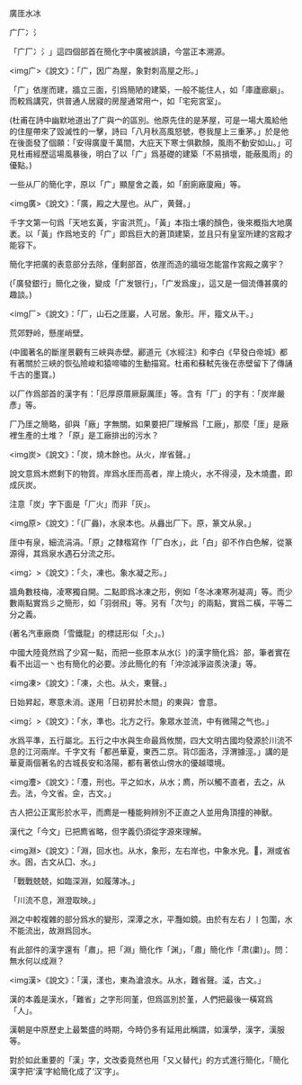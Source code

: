 廣厓水冰

广厂冫氵

「广厂冫氵」這四個部首在簡化字中廣被誤讀，今當正本溯源。


<img广>《說文》：「广，因广為屋，象對刺高屋之形。」

「广」依崖而建，牆立三面，引爲簡陋的建築，一般不能住人，如「庫廬廊廟」。而較爲講究，供普通人居寢的房屋通常用宀，如「宅宛宮室」。

(杜甫在詩中幽默地道出了广與宀的區別。他原先住的是茅屋，可是一場大風給他的住屋帶來了毀滅性的一擊，詩曰「八月秋高風怒號，卷我屋上三重茅。」於是他在後面發了個願：「安得廣廈千萬間，大庇天下寒士俱歡顏，風雨不動安如山。」可見杜甫經歷這場風暴後，明白了以「广」爲基礎的建築「不易損壞，能蔽風雨」的優點。)

一些从厂的簡化字，原以「广」顯屋舍之義，如「廚廁廠廈廂」等。

<img廣>《說文》：「廣，殿之大屋也。从广，黄聲。」

千字文第一句爲「天地玄黃，宇宙洪荒」。「黃」本指土壤的顏色，後來概指大地廣袤。以「黃」作爲地支的「广」即爲巨大的蒼頂建築，並且只有皇室所建的宮殿才能容下。

簡化字把廣的表意部分去除，僅剩部首，依崖而造的牆垣怎能當作宮殿之廣宇？

(「廣發銀行」簡化之後，變成「广发银行」，「广发爲废」，這又是一個流傳甚廣的趣談。)


<img厂>《說文》：「厂，山石之厓巖，人可居。象形。厈，籀文从干。」

荒郊野岭，懸崖峭壁。

(中國著名的斷崖景觀有三峽與赤壁。酈道元《水經注》和李白《早發白帝城》都有著關於三峽的恢弘險峻和猿啼嘯的生動描寫。杜甫和蘇軾先後在赤壁留下了傳誦千古的墨寶。)

以厂作爲部首的漢字有：「厄厚原厝厥厭厲厓」等。含有「厂」的字有：「炭岸嚴彥」等。

厂乃厓之簡略，卻與「廠」字無關。如果要把厂理解爲「工廠」，那麼「厓」是廠裡生產的土堆？「原」是工廠排出的污水？

<img炭>《說文》：「炭，燒木餘也。从火，岸省聲。」

說文意爲木燃剩下的物質。岸爲水厓而高者，岸上燒火，水不得浸，及木燒盡，即成灰炭。

注意「炭」字下面是「厂火」而非「灰」。

<img原>《說文》：「(厂灥)，水泉本也。从灥出厂下。原，篆文从泉。」

厓中有泉，細流涓涓。「原」之隸楷寫作「厂白水」，此「白」卻不作白色解，從篆源得，其爲泉水遇石分流之形。


<img冫>《說文》：「仌，凍也。象水凝之形。」

牆角數枝梅，凌寒獨自開。二點即爲冰凍之形，例如「冬冰凍寒冽凝凋」等。而少數兩點實爲彡之簡形，如「羽弱飛」等。另有「次勻」的兩點，實爲二橫，平等二分之義。

(著名汽車廠商「雪鐵龍」的標誌形似「仌」。)

中國大陸竟然爲了少寫一點，而把一些原本从水(氵)的漢字簡化爲冫部，筆者實在看不出這一丶也有簡化的必要。涉此簡化的有「沖涼減淨盜羨決淒」等。

<img凍>《說文》：「凍，仌也。从仌，東聲。」

日始昇起，寒意未消。遂用「日初昇於木間」的東與冫會意。


<img氵>《說文》：「水，準也。北方之行。象眾水並流，中有微陽之气也。」

水爲平準，五行屬北。五行之中水與生命最爲攸關，四大文明古國均發源於川流不息的江河兩岸。千字文有「都邑華夏，東西二京。背邙面洛，浮渭據涇。」講的是華夏兩個著名的古城長安和洛陽，都有著依山傍水的優越環境。

<img灋>《說文》：「灋，刑也。平之如水，从水；廌，所以觸不直者，去之，从去。法，今文省。佱，古文。」

古人把公正寓形於水平，而廌是一種能夠辨別不正直之人並用角頂撞的神獸。

漢代之「今文」已把廌省略，但字義仍須從字源來理解。

<img淵>《說文》：「淵，回水也。从水，象形，左右岸也，中象水皃。𣶒，淵或省水。囦，古文从囗、水。」

「戰戰兢兢，如臨深淵，如履薄冰。」

「川流不息，淵澄取映。」

淵之中較複雜的部分爲水的變形，深潭之水，平灩如鏡。由於有左右丿丨包圍，水不能流出，故淵爲回水。

有此部件的漢字還有「肅」。把「淵」簡化作「渊」，「肅」簡化作「肃(粛)」。問：無水何以成淵？

<img漢>《說文》：「漢，漾也，東為滄浪水。从水，難省聲。㵄，古文。」

漢的本義是漢水，「難省」之字形同堇，但爲區別於堇，人們把最後一橫寫爲「人」。

漢朝是中原歷史上最繁盛的時期，今時仍多有延用此稱謂，如漢學，漢字，漢服等。

對於如此重要的「漢」字，文改委竟然也用「又乂替代」的方式進行簡化，「簡化漢字把‘漢’字給簡化成了‘汉’字」。


